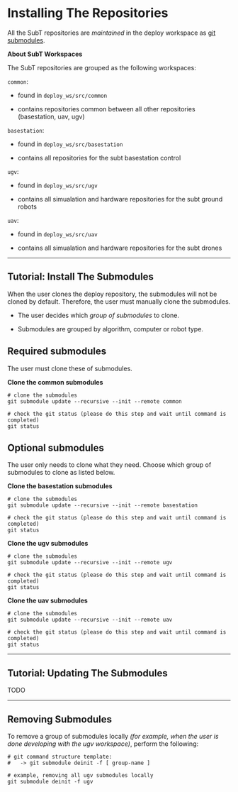 # Installing The Repositories

All the SubT repositories are *maintained* in the deploy workspace as [git submodules](https://git-scm.com/book/en/v2/Git-Tools-Submodules).

**About SubT Workspaces**

The SubT repositories are grouped as the following workspaces:

`common`:

- found in `deploy_ws/src/common`

- contains repositories common between all other repositories (basestation, uav, ugv)
  
`basestation`:

- found in `deploy_ws/src/basestation`

- contains all repositories for the subt basestation control


`ugv`:

- found in `deploy_ws/src/ugv`

- contains all simualation and hardware repositories for the subt ground robots
  
`uav`:

- found in `deploy_ws/src/uav`

- contains all simualation and hardware repositories for the subt drones

* * *

## Tutorial: Install The Submodules

When the user clones the deploy repository, the submodules will not be cloned by default. Therefore, the user must manually clone the submodules.

- The user decides which *group of submodules* to clone.

- Submodules are grouped by algorithm, computer or robot type.

## Required submodules

The user must clone these of submodules.

**Clone the common submodules**

    # clone the submodules
    git submodule update --recursive --init --remote common

    # check the git status (please do this step and wait until command is completed)
    git status

## Optional submodules

The user only needs to clone what they need. Choose which group of submodules to clone as listed below.

**Clone the basestation submodules**

    # clone the submodules
    git submodule update --recursive --init --remote basestation

    # check the git status (please do this step and wait until command is completed)
    git status

**Clone the ugv submodules**

    # clone the submodules
    git submodule update --recursive --init --remote ugv

    # check the git status (please do this step and wait until command is completed)
    git status

**Clone the uav submodules**

    # clone the submodules
    git submodule update --recursive --init --remote uav

    # check the git status (please do this step and wait until command is completed)
    git status

* * *

## Tutorial: Updating The Submodules

TODO

* * *

## Removing Submodules

To remove a group of submodules locally *(for example, when the user is done developing with the ugv workspace)*, perform the following:

    # git command structure template:
    #   -> git submodule deinit -f [ group-name ]

    # example, removing all ugv submodules locally
    git submodule deinit -f ugv
